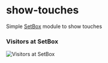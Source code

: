 # show-touches
Simple [SetBox](https://github.com/YasserNull/setbox) module to show touches 

### Visitors at SetBox
![Visitors at SetBox](https://visitor-badge.laobi.icu/badge?page_id=YasserYaY/show-touches) 

